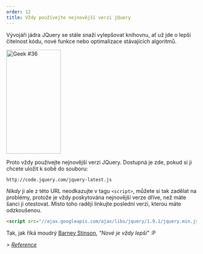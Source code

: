 ```yaml
---
order: 12
title: Vždy používejte nejnovější verzi jQuery
---
```


Vývojáři jádra JQuery se stále snaží vylepšovat knihovnu, ať už jde o lepší čitelnost kódu, nové funkce nebo optimalizace stávajících algoritmů.

<div class="img-right">
  <img id="geek-36" class="icos-geek" src="http://browserdiet.com/en/assets/img/36.png" alt="Geek #36" width="144" height="275" />
</div>

Proto vždy používejte nejnovější verzi JQuery. Dostupná je zde, pokud si ji chcete uložit k sobě do souboru:

```html
http://code.jquery.com/jquery-latest.js
```

_Nikdy_ ji ale z této URL neodkazujte v tagu `<script>`, můžete si tak zadělat na problémy, protože je vždy poskytována nejnovější verze
dříve, než máte šanci ji otestovat. Místo toho raději linkujte poslední verzi, kterou máte odzkoušenou.

```html
<script src="//ajax.googleapis.com/ajax/libs/jquery/1.9.1/jquery.min.js"></script>
```

Tak, jak říká moudrý [Barney Stinson](/img/new-is-always-better.gif), *"Nové je vždy lepší"* :P

*> [Reference](https://github.com/zenorocha/browser-diet/wiki/References#always-use-the-latest-version-of-jquery)*
